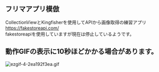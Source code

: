 ## フリマアプリ模倣

CollectionViewとKingfisherを使用してAPIから画像取得の練習アプリ  
https://fakestoreapi.com/  
fakestoreapiを使用していますが現在は停止しているようです。  
## 動作GIFの表示に10秒ほどかかる場合があります。

![ezgif-4-2ea192f3ea.gif](https://github.com/kabikira/FleaMarketApp/blob/master/Videotogif%20(2).gif
)
